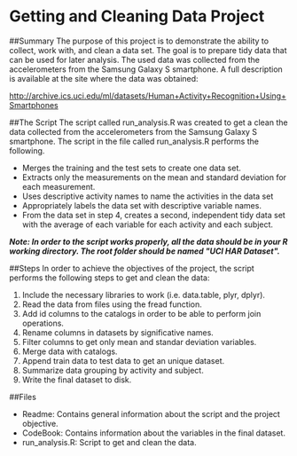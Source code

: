 # Getting and Cleaning Data Project

##Summary
The purpose of this project is to demonstrate the ability to collect, work with, and clean a data set. The goal is to prepare tidy data that can be used for later analysis. The used data was collected from the accelerometers from the Samsung Galaxy S smartphone. A full description is available at the site where the data was obtained: 

http://archive.ics.uci.edu/ml/datasets/Human+Activity+Recognition+Using+Smartphones 

##The Script
The script called run_analysis.R was created to get a clean the data collected from the accelerometers from the Samsung Galaxy S smartphone.  The script in the file called run_analysis.R performs the following. 
* Merges the training and the test sets to create one data set.
* Extracts only the measurements on the mean and standard deviation for each measurement. 
* Uses descriptive activity names to name the activities in the data set
* Appropriately labels the data set with descriptive variable names. 
* From the data set in step 4, creates a second, independent tidy data set with the average of each variable for each activity and each subject.

 ***Note: In order to the script works properly, all the data should be in your R working directory. The root folder should be named "UCI HAR Dataset".***

 ##Steps
 In order to achieve the objectives of the project, the script performs the following steps to get and clean the data:
 1. Include the necessary libraries to work (i.e. data.table, plyr, dplyr).
 2. Read the data from files using the fread function.
 3. Add id columns to the catalogs in order to be able to perform join operations. 
 4. Rename columns in datasets by significative names.
 5. Filter columns to get only mean and standar deviation variables.
 6. Merge data with catalogs.
 7. Append train data to test data to get an unique dataset.
 8. Summarize data grouping by activity and subject.
 9. Write the final dataset to disk.


##Files
* Readme: Contains general information about the script and the project objective.
* CodeBook: Contains information about the variables in the final dataset.
* run_analysis.R: Script to get and clean the data.